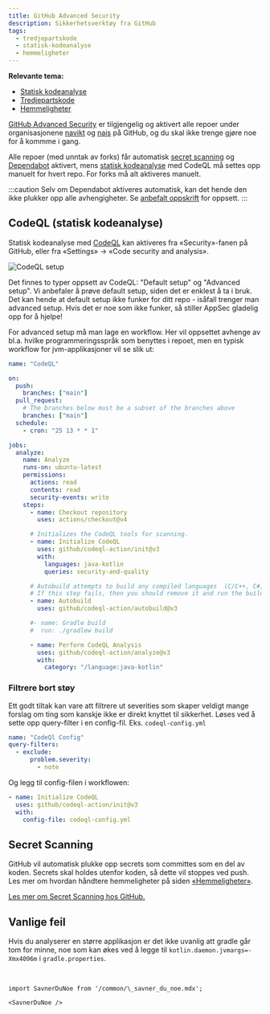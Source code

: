 ```yaml
---
title: GitHub Advanced Security
description: Sikkerhetsverktøy fra GitHub
tags:
  - tredjepartskode
  - statisk-kodeanalyse
  - hemmeligheter
---
```


**Relevante tema:**

- [Statisk kodeanalyse](/docs/sikker-utvikling/kodeanalyse)
- [Tredjepartskode](/docs/sikker-utvikling/tredjepartskode)
- [Hemmeligheter](/docs/sikker-utvikling/hemmeligheter)

[GitHub Advanced Security](https://docs.github.com/en/get-started/learning-about-github/about-github-advanced-security) er tilgjengelig og aktivert alle repoer under organisasjonene [navikt](https://github.com/navikt) og [nais](https://github.com/nais) på GitHub, og du skal ikke trenge gjøre noe for å kommme i gang.

Alle repoer (med unntak av forks) får automatisk [secret scanning](#secret-scanning) og [Dependabot](./dependabot) aktivert, mens [statisk kodeanalyse](/docs/sikker-utvikling/kodeanalyse) med CodeQL må settes opp manuelt for hvert repo. For forks må alt aktiveres manuelt.

:::caution
Selv om Dependabot aktiveres automatisk, kan det hende den ikke plukker opp alle avhengigheter. Se [anbefalt oppskrift](./dependabot) for oppsett.
:::

## CodeQL (statisk kodeanalyse)

Statisk kodeanalyse med [CodeQL](https://github.com/github/codeql) kan aktiveres fra «Security»-fanen på GitHub, eller fra «Settings» -> «Code security and analysis».

![CodeQL setup](/img/codeql-setup.png "«Settings» -> «Code security and analysis» for å se aktivere CodeQL")

Det finnes to typer oppsett av CodeQL: "Default setup" og "Advanced setup".
Vi anbefaler å prøve default setup, siden det er enklest å ta i bruk. Det kan hende at default setup ikke funker for ditt repo - isåfall trenger man advanced setup. Hvis det er noe som ikke funker, så stiller AppSec gladelig opp for å hjelpe!

For advanced setup må man lage en workflow. Her vil oppsettet avhenge av bl.a. hvilke programmeringsspråk som benyttes i repoet, men en typisk workflow for jvm-applikasjoner vil se slik ut:

```yaml
name: "CodeQL"

on:
  push:
    branches: ["main"]
  pull_request:
    # The branches below must be a subset of the branches above
    branches: ["main"]
  schedule:
    - cron: "25 13 * * 1"

jobs:
  analyze:
    name: Analyze
    runs-on: ubuntu-latest
    permissions:
      actions: read
      contents: read
      security-events: write
    steps:
      - name: Checkout repository
        uses: actions/checkout@v4

      # Initializes the CodeQL tools for scanning.
      - name: Initialize CodeQL
        uses: github/codeql-action/init@v3
        with:
          languages: java-kotlin
          queries: security-and-quality

      # Autobuild attempts to build any compiled languages  (C/C++, C#, or Java).
      # If this step fails, then you should remove it and run the build manually (see below)
      - name: Autobuild
        uses: github/codeql-action/autobuild@v3

      #- name: Gradle build
      #  run: ./gradlew build

      - name: Perform CodeQL Analysis
        uses: github/codeql-action/analyze@v3
        with:
          category: "/language:java-kotlin"
```

### Filtrere bort støy

Ett godt tiltak kan vare att filtrere ut severities som skaper veldigt mange forslag om ting som kanskje ikke er direkt knyttet til sikkerhet.
Løses ved å sette opp query-filter i en config-fil. Eks. `codeql-config.yml`

```yaml
name: "CodeQl Config"
query-filters:
  - exclude:
      problem.severity:
        - note
```

Og legg til config-filen i workflowen:

```yaml
- name: Initialize CodeQL
  uses: github/codeql-action/init@v3
  with:
    config-file: codeql-config.yml
```

## Secret Scanning

GitHub vil automatisk plukke opp secrets som committes som en del av koden. Secrets skal holdes utenfor koden, så dette vil stoppes ved push. Les mer om hvordan håndtere hemmeligheter på siden [«Hemmeligheter»](/docs/sikker-utvikling/hemmeligheter).

[Les mer om Secret Scanning hos GitHub.](https://docs.github.com/en/code-security/secret-scanning/about-secret-scanning)

## Vanlige feil

Hvis du analyserer en større applikasjon er det ikke uvanlig att gradle går tom for minne, noe som kan økes ved å legge til `kotlin.daemon.jvmargs=-Xmx4096m` i `gradle.properties`.

<br />

```mdx-code-block
import SavnerDuNoe from '/common/\_savner_du_noe.mdx';

<SavnerDuNoe />
```
